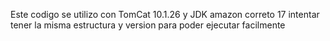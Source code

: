 Este codigo se utilizo con TomCat 10.1.26 y JDK amazon correto 17 intentar tener la misma estructura y version para poder ejecutar facilmente
